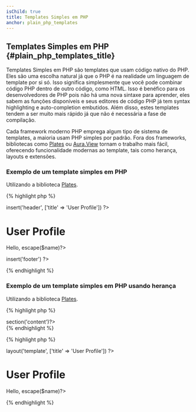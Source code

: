 ```yaml
---
isChild: true
title: Templates Simples em PHP
anchor: plain_php_templates
---
```


## Templates Simples em PHP {#plain_php_templates_title}

Templates Simples em PHP são templates que usam código nativo do PHP. Eles são uma escolha natural já que o PHP é na 
realidade um linguagem de template por si só. Isso significa simplesmente que você pode combinar código PHP dentro de 
outro código, como HTML. Isso é benéfico para os desenvolvedores de PHP pois não há uma nova sintaxe para aprender, 
eles sabem as funções disponíveis e seus editores de código PHP já tem syntax highlighting e auto-completion
embutidos. Além disso, estes templates tendem a ser muito mais rápido já que não é necessária a fase de compilação.

Cada framework moderno PHP emprega algum tipo de sistema de templates, a maioria usam PHP simples por padrão. Fora dos 
frameworks, bibliotecas como [Plates](http://platesphp.com/) ou [Aura.View](https://github.com/auraphp/Aura.View) 
tornam o trabalho mais fácil, oferecendo funcionalidade modernas ao template, tais como herança, layouts e extensões.

### Exemplo de um template simples em PHP

Utilizando a biblioteca [Plates](http://platesphp.com/).

{% highlight php %}
<?php // user_profile.php ?>

<?php $this->insert('header', ['title' => 'User Profile']) ?>

<h1>User Profile</h1>
<p>Hello, <?=$this->escape($name)?></p>

<?php $this->insert('footer') ?>
{% endhighlight %}

### Exemplo de um template simples em PHP usando herança

Utilizando a biblioteca [Plates](http://platesphp.com/).

{% highlight php %}
<?php // template.php ?>

<html>
<head>
    <title><?=$title?></title>
</head>
<body>

<main>
    <?=$this->section('content')?>
</main>

</body>
</html>
{% endhighlight %}

{% highlight php %}
<?php // user_profile.php ?>

<?php $this->layout('template', ['title' => 'User Profile']) ?>

<h1>User Profile</h1>
<p>Hello, <?=$this->escape($name)?></p>
{% endhighlight %}

